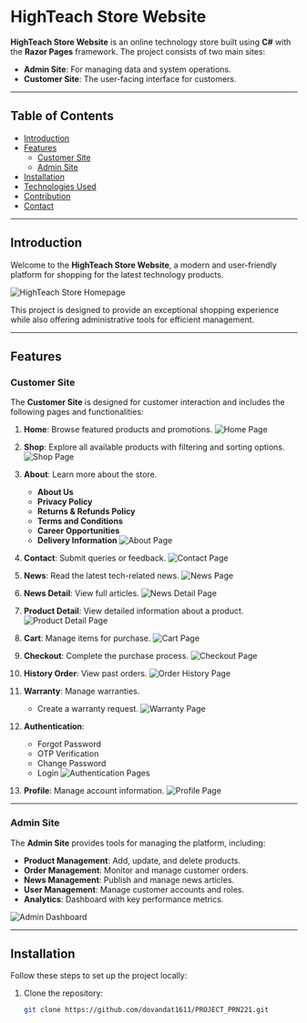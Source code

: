 # HighTeach Store Website

**HighTeach Store Website** is an online technology store built using **C#** with the **Razor Pages** framework. The project consists of two main sites:

- **Admin Site**: For managing data and system operations.
- **Customer Site**: The user-facing interface for customers.

---

## Table of Contents

- [Introduction](#introduction)
- [Features](#features)
  - [Customer Site](#customer-site)
  - [Admin Site](#admin-site)
- [Installation](#installation)
- [Technologies Used](#technologies-used)
- [Contribution](#contribution)
- [Contact](#contact)

---

## Introduction

Welcome to the **HighTeach Store Website**, a modern and user-friendly platform for shopping for the latest technology products. 

![HighTeach Store Homepage](C:\Users\Lenovo\Desktop\FULearning\HighTechStore\Customer/homepage.png)

This project is designed to provide an exceptional shopping experience while also offering administrative tools for efficient management.

---

## Features

### Customer Site

The **Customer Site** is designed for customer interaction and includes the following pages and functionalities:

1. **Home**: Browse featured products and promotions.
   ![Home Page](path/to/home-page-image.png)

2. **Shop**: Explore all available products with filtering and sorting options.
   ![Shop Page](path/to/shop-page-image.png)

3. **About**: Learn more about the store.
   - **About Us**
   - **Privacy Policy**
   - **Returns & Refunds Policy**
   - **Terms and Conditions**
   - **Career Opportunities**
   - **Delivery Information**
   ![About Page](path/to/about-page-image.png)

4. **Contact**: Submit queries or feedback.
   ![Contact Page](path/to/contact-page-image.png)

5. **News**: Read the latest tech-related news.
   ![News Page](path/to/news-page-image.png)

6. **News Detail**: View full articles.
   ![News Detail Page](path/to/news-detail-page-image.png)

7. **Product Detail**: View detailed information about a product.
   ![Product Detail Page](path/to/product-detail-page-image.png)

8. **Cart**: Manage items for purchase.
   ![Cart Page](path/to/cart-page-image.png)

9. **Checkout**: Complete the purchase process.
   ![Checkout Page](path/to/checkout-page-image.png)

10. **History Order**: View past orders.
    ![Order History Page](path/to/order-history-page-image.png)

11. **Warranty**: Manage warranties.
    - Create a warranty request.
    ![Warranty Page](path/to/warranty-page-image.png)

12. **Authentication**:
    - Forgot Password
    - OTP Verification
    - Change Password
    - Login
    ![Authentication Pages](path/to/authentication-pages-image.png)

13. **Profile**: Manage account information.
    ![Profile Page](path/to/profile-page-image.png)

---

### Admin Site

The **Admin Site** provides tools for managing the platform, including:

- **Product Management**: Add, update, and delete products.
- **Order Management**: Monitor and manage customer orders.
- **News Management**: Publish and manage news articles.
- **User Management**: Manage customer accounts and roles.
- **Analytics**: Dashboard with key performance metrics.

![Admin Dashboard](path/to/admin-dashboard-image.png)

---

## Installation

Follow these steps to set up the project locally:

1. Clone the repository:
   ```bash
   git clone https://github.com/dovandat1611/PROJECT_PRN221.git
